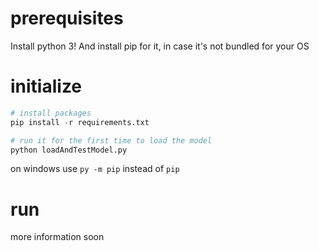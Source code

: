 # prerequisites
Install python 3!
And install pip for it, in case it's not bundled for your OS

# initialize

``` py
# install packages
pip install -r requirements.txt

# run it for the first time to load the model
python loadAndTestModel.py
```

on windows use `py -m pip` instead of `pip`


# run
more information soon